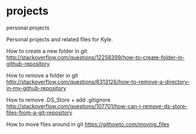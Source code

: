 # projects
personal projects

Personal projects and related files for Kyle.


How to create a new folder in git
http://stackoverflow.com/questions/12258399/how-to-create-folder-in-github-repository

How to remove a folder in git
http://stackoverflow.com/questions/6313126/how-to-remove-a-directory-in-my-github-repository

How to remove .DS_Store + add .gitignore
http://stackoverflow.com/questions/107701/how-can-i-remove-ds-store-files-from-a-git-repository

How to move files around in git
https://githowto.com/moving_files
